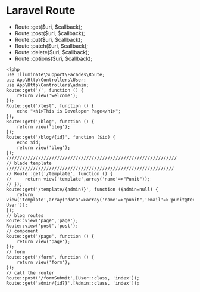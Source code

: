 # Laravel Route

- Route::get($uri, $callback);
- Route::post($uri, $callback);
- Route::put($uri, $callback);
- Route::patch($uri, $callback);
- Route::delete($uri, $callback);
- Route::options($uri, $callback);



```
<?php
use Illuminate\Support\Facades\Route;
use App\Http\Controllers\User;
use App\Http\Controllers\admin;
Route::get('/', function () {
    return view('welcome');
});
Route::get('/test', function () {
    echo "<h1>This is Developer Page</h1>";
});
Route::get('/blog', function () {
    return view('blog');
});
Route::get('/blog/{id}', function ($id) {
    echo $id;
    return view('blog');
});
////////////////////////////////////////////////////////////////
// blade template
///////////////////////////////////////////////////////////////
// Route::get('/template', function () {
//     return view('template',array('name'=>"Punit"));
// });
Route::get('/template/{admin?}', function ($admin=null) {
    return view('template',array('data'=>array('name'=>"punit",'email'=>'punit@techunitbook.com'),'msg'=>'Welcome User'));
});
// blog routes
Route::view('page','page');
Route::view('post','post');
// component 
Route::get('/page', function () {
    return view('page');
});
// form
Route::get('/form', function () {
    return view('form');
});
// call the router
Route::post('/formSubmit',[User::class, 'index']);
Route::get('admin/{id?}',[Admin::class, 'index']);
```
